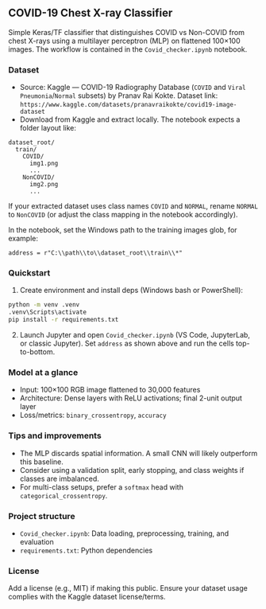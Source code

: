 ## COVID-19 Chest X-ray Classifier

Simple Keras/TF classifier that distinguishes COVID vs Non-COVID from chest X-rays using a multilayer perceptron (MLP) on flattened 100×100 images. The workflow is contained in the `Covid_checker.ipynb` notebook.

### Dataset

- Source: Kaggle — COVID-19 Radiography Database (`COVID` and `Viral Pneumonia`/`Normal` subsets) by Pranav Rai Kokte. Dataset link: `https://www.kaggle.com/datasets/pranavraikokte/covid19-image-dataset`
- Download from Kaggle and extract locally. The notebook expects a folder layout like:

```
dataset_root/
  train/
    COVID/
      img1.png
      ...
    NonCOVID/
      img2.png
      ...
```

If your extracted dataset uses class names `COVID` and `NORMAL`, rename `NORMAL` to `NonCOVID` (or adjust the class mapping in the notebook accordingly).

In the notebook, set the Windows path to the training images glob, for example:

```
address = r"C:\\path\\to\\dataset_root\\train\\*"
```

### Quickstart

1) Create environment and install deps (Windows bash or PowerShell):

```bash
python -m venv .venv
.venv\Scripts\activate
pip install -r requirements.txt
```

2) Launch Jupyter and open `Covid_checker.ipynb` (VS Code, JupyterLab, or classic Jupyter). Set `address` as shown above and run the cells top-to-bottom.

### Model at a glance

- Input: 100×100 RGB image flattened to 30,000 features
- Architecture: Dense layers with ReLU activations; final 2-unit output layer
- Loss/metrics: `binary_crossentropy`, `accuracy`

### Tips and improvements

- The MLP discards spatial information. A small CNN will likely outperform this baseline.
- Consider using a validation split, early stopping, and class weights if classes are imbalanced.
- For multi-class setups, prefer a `softmax` head with `categorical_crossentropy`.

### Project structure

- `Covid_checker.ipynb`: Data loading, preprocessing, training, and evaluation
- `requirements.txt`: Python dependencies

### License

Add a license (e.g., MIT) if making this public. Ensure your dataset usage complies with the Kaggle dataset license/terms.

